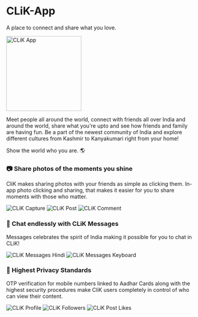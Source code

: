 # CLiK-App

A place to connect and share what you love.

<img src="https://i.postimg.cc/5tWDwmvL/Component-21-3.png" alt="CLiK App" width="200"/>

Meet people all around the world, connect with friends all over India and around the world, share what you're upto and see how friends and family are having fun. Be a part of the newest community of India and explore different cultures from Kashmir to Kanyakumari right from your home!

Show the world who you are. :earth_americas:

### :camera: Share photos of the moments you shine 

CliK makes sharing photos with your friends as simple as clicking them. In-app photo clicking and sharing, that makes it easier for you to share moments with those who matter.

![CLiK Capture](https://i.postimg.cc/q6MRPfqR/Screenshot-20200720-161823-framed.png)
![CLiK Post](https://i.postimg.cc/K3Zkmkqm/Screenshot-20200720-174343-framed.png)
![CLiK Comment](https://i.postimg.cc/rdxKWC78/Screenshot-20200720-160623-framed.png)

### :couple: Chat endlessly with CLiK Messages

Messages celebrates the spirit of India making it possible for you to chat in CLiK!

![CLiK Messages Hindi](https://i.postimg.cc/XrZZN08B/Screenshot-20200720-155357-framed.png)
![CLiK Messages Keyboard](https://i.postimg.cc/3dx46G0B/Screenshot-20200720-161619-framed.png)

### :key: Highest Privacy Standards

OTP verification for mobile numbers linked to Aadhar Cards along with the highest security procedures make CliK users completely in control of who can view their content.

![CLiK Profile](https://i.postimg.cc/G8jtg3cV/Screenshot-20200720-160530-framed.png)
![CLiK Followers](https://i.postimg.cc/18L8fYCC/Screenshot-20200720-160819-framed.png)
![CLiK Post Likes](https://i.postimg.cc/ppchtdDt/Screenshot-20200720-160629-framed.png)
